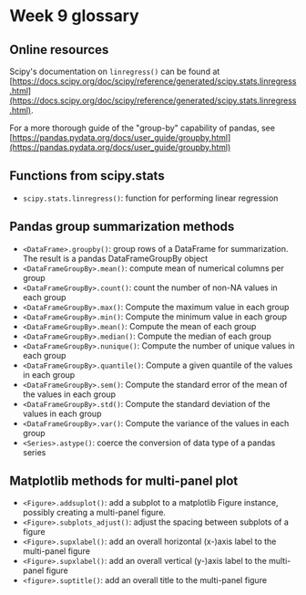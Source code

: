 # Week 9 glossary

## Online resources

Scipy's documentation on `linregress()` can be found at [https://docs.scipy.org/doc/scipy/reference/generated/scipy.stats.linregress.html](https://docs.scipy.org/doc/scipy/reference/generated/scipy.stats.linregress.html).

For a more thorough guide of the "group-by" capability of pandas, see [https://pandas.pydata.org/docs/user_guide/groupby.html](https://pandas.pydata.org/docs/user_guide/groupby.html)

## Functions from scipy.stats

+ `scipy.stats.linregress()`: function for performing linear regression

## Pandas group summarization methods

+ `<DataFrame>.groupby()`: group rows of a DataFrame for summarization. The result is a pandas DataFrameGroupBy object
+ `<DataFrameGroupBy>.mean()`: compute mean of numerical columns per group
+ `<DataFrameGroupBy>.count()`: count the number of non-NA values in each group
+ `<DataFrameGroupBy>.max()`: Compute the maximum value in each group
+ `<DataFrameGroupBy>.min()`: Compute the minimum value in each group
+ `<DataFrameGroupBy>.mean()`: Compute the mean of each group
+ `<DataFrameGroupBy>.median()`: Compute the median of each group
+ `<DataFrameGroupBy>.nunique()`: Compute the number of unique values in each group
+ `<DataFrameGroupBy>.quantile()`: Compute a given quantile of the values in each group
+ `<DataFrameGroupBy>.sem()`: Compute the standard error of the mean of the values in each group
+ `<DataFrameGroupBy>.std()`: Compute the standard deviation of the values in each group
+ `<DataFrameGroupBy>.var()`: Compute the variance of the values in each group
+ `<Series>.astype()`: coerce the conversion of data type of a pandas series
  
## Matplotlib methods for multi-panel plot

+ `<Figure>.addsuplot()`: add a subplot to a matplotlib Figure instance, possibly creating a multi-panel figure.
+ `<Figure>.subplots_adjust()`: adjust the spacing between subplots of a figure
+ `<Figure>.supxlabel()`: add an overall horizontal (x-)axis label to the multi-panel figure
+ `<Figure>.supxlabel()`: add an overall vertical (y-)axis label to the multi-panel figure
+ `<figure>.suptitle()`: add an overall title to the multi-panel figure
